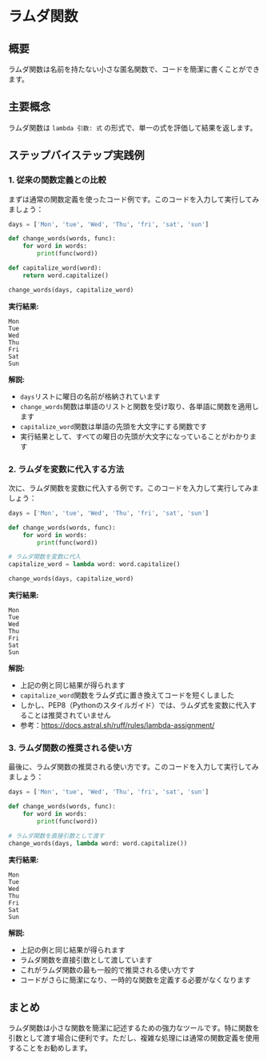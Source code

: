# ラムダ関数

## 概要
ラムダ関数は名前を持たない小さな匿名関数で、コードを簡潔に書くことができます。

## 主要概念
ラムダ関数は `lambda 引数: 式` の形式で、単一の式を評価して結果を返します。

## ステップバイステップ実践例

### 1. 従来の関数定義との比較

まずは通常の関数定義を使ったコード例です。このコードを入力して実行してみましょう：

```python
days = ['Mon', 'tue', 'Wed', 'Thu', 'fri', 'sat', 'sun']

def change_words(words, func):
    for word in words:
        print(func(word))

def capitalize_word(word):
    return word.capitalize()

change_words(days, capitalize_word)
```

**実行結果:**
```
Mon
Tue
Wed
Thu
Fri
Sat
Sun
```

**解説:**
- `days`リストに曜日の名前が格納されています
- `change_words`関数は単語のリストと関数を受け取り、各単語に関数を適用します
- `capitalize_word`関数は単語の先頭を大文字にする関数です
- 実行結果として、すべての曜日の先頭が大文字になっていることがわかります

### 2. ラムダを変数に代入する方法

次に、ラムダ関数を変数に代入する例です。このコードを入力して実行してみましょう：

```python
days = ['Mon', 'tue', 'Wed', 'Thu', 'fri', 'sat', 'sun']

def change_words(words, func):
    for word in words:
        print(func(word))

# ラムダ関数を変数に代入
capitalize_word = lambda word: word.capitalize()

change_words(days, capitalize_word)
```

**実行結果:**
```
Mon
Tue
Wed
Thu
Fri
Sat
Sun
```

**解説:**
- 上記の例と同じ結果が得られます
- `capitalize_word`関数をラムダ式に置き換えてコードを短くしました
- しかし、PEP8（Pythonのスタイルガイド）では、ラムダ式を変数に代入することは推奨されていません
- 参考：https://docs.astral.sh/ruff/rules/lambda-assignment/

### 3. ラムダ関数の推奨される使い方

最後に、ラムダ関数の推奨される使い方です。このコードを入力して実行してみましょう：

```python
days = ['Mon', 'tue', 'Wed', 'Thu', 'fri', 'sat', 'sun']

def change_words(words, func):
    for word in words:
        print(func(word))

# ラムダ関数を直接引数として渡す
change_words(days, lambda word: word.capitalize())
```

**実行結果:**
```
Mon
Tue
Wed
Thu
Fri
Sat
Sun
```

**解説:**
- 上記の例と同じ結果が得られます
- ラムダ関数を直接引数として渡しています
- これがラムダ関数の最も一般的で推奨される使い方です
- コードがさらに簡潔になり、一時的な関数を定義する必要がなくなります

## まとめ

ラムダ関数は小さな関数を簡潔に記述するための強力なツールです。特に関数を引数として渡す場合に便利です。ただし、複雑な処理には通常の関数定義を使用することをお勧めします。
